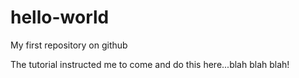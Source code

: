 # hello-world
My first repository on github 

The tutorial instructed me to come and do this here...blah blah blah!
